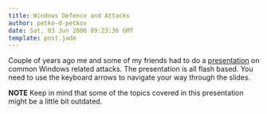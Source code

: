 ```yaml
---
title: Windows Defence and Attacks
author: petko-d-petkov
date: Sat, 03 Jun 2006 09:23:36 GMT
template: post.jade
---
```


Couple of years ago me and some of my friends had to do a [presentation](http://www.gnucitizen.org/static/blog/2006/06/windows-defence-and-attacks.swf) on common Windows related attacks. The presentation is all flash based. You need to use the keyboard arrows to navigate your way through the slides.

**NOTE** Keep in mind that some of the topics covered in this presentation might be a little bit outdated.
